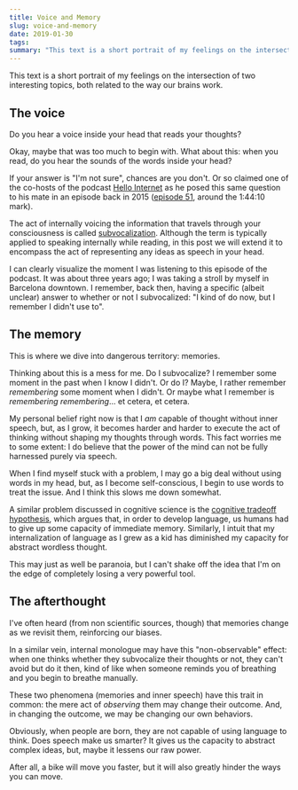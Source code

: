 ```yaml
---
title: Voice and Memory
slug: voice-and-memory
date: 2019-01-30
tags:
summary: "This text is a short portrait of my feelings on the intersection of two interesting topics, both related to the way our brains work."
---
```



This text is a short portrait of my feelings on the intersection of two interesting topics, both related to the way our brains work.


## The voice

Do you hear a voice inside your head that reads your thoughts?

Okay, maybe that was too much to begin with. What about this: when you read, do you hear the sounds of the words inside your head?

If your answer is "I'm not sure", chances are you don't. Or so claimed one of the co-hosts of the podcast [Hello Internet](http://www.hellointernet.fm/) as he posed this same question to his mate in an episode back in 2015 ([episode 51](http://www.hellointernet.fm/podcast/51), around the 1:44:10 mark).

The act of internally voicing the information that travels through your consciousness is called [subvocalization](https://en.wikipedia.org/wiki/Subvocalization). Although the term is typically applied to speaking internally while reading, in this post we will extend it to encompass the act of representing any ideas as speech in your head.

I can clearly visualize the moment I was listening to this episode of the podcast. It was about three years ago; I was taking a stroll by myself in Barcelona downtown. I remember, back then, having a specific (albeit unclear) answer to whether or not I subvocalized: "I kind of do now, but I remember I didn't use to".


## The memory

This is where we dive into dangerous territory: memories.

Thinking about this is a mess for me. Do I subvocalize? I remember some moment in the past when I know I didn't. Or do I? Maybe, I rather remember *remembering* some moment when I didn't. Or maybe what I remember is *remembering remembering*... et cetera, et cetera.

My personal belief right now is that I *am* capable of thought without inner speech, but, as I grow, it becomes harder and harder to execute the act of thinking without shaping my thoughts through words. This fact worries me to some extent: I do believe that the power of the mind can not be fully harnessed purely via speech.

When I find myself stuck with a problem, I may go a big deal without using words in my head, but, as I become self-conscious, I begin to use words to treat the issue. And I think this slows me down somewhat.

A similar problem discussed in cognitive science is the [cognitive tradeoff hypothesis](https://www.youtube.com/watch?v=ktkjUjcZid0), which argues that, in order to develop language, us humans had to give up some capacity of immediate memory. Similarly, I intuit that my internalization of language as I grew as a kid has diminished my capacity for abstract wordless thought.

This may just as well be paranoia, but I can't shake off the idea that I'm on the edge of completely losing a very powerful tool.


## The afterthought

I've often heard (from non scientific sources, though) that memories change as we revisit them, reinforcing our biases.

In a similar vein, internal monologue may have this "non-observable" effect: when one thinks whether they subvocalize their thoughts or not, they can't avoid but do it then, kind of like when someone reminds you of breathing and you begin to breathe manually.

These two phenomena (memories and inner speech) have this trait in common: the mere act of *observing* them may change their outcome. And, in changing the outcome, we may be changing our own behaviors.

Obviously, when people are born, they are not capable of using language to think. Does speech make us smarter? It gives us the capacity to abstract complex ideas, but, maybe it lessens our raw power.

After all, a bike will move you faster, but it will also greatly hinder the ways you can move.
